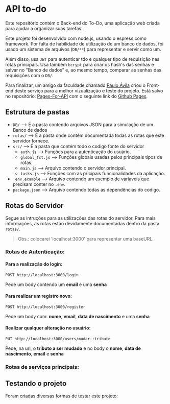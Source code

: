 # API to-do
Este repositório contém o Back-end do To-Do, uma aplicação web criada para ajudar a organizar suas tarefas.

Este projeto foi desenvolvido com node.js, usando o espress como framework.
Por falta de habilidade de utilização de um banco de dados, foi usado um sistema de arquivos (`DB/**`) para representar e servir como um.

Além disso, usa `JWT` para autenticar tdo e qualquer tipo de requisição nas rotas principais.
Usa também `bcrypt` para criar os hash's das senhas e salvar no "Banco de dados" e, ao mesmo tempo, comparar as senhas das requisições com o `DB/`.

Para finalizar, um amigo da faculdade chamado [Paulo Ávila](https://github.com/paulinbrgamer) criou o Front-end deste serviço para a melhor vizualização e teste do projeto. Está salvo no repositório: [Pages-For-API](https://github.com/paulinbrgamer/Pages-For-API) com o seguinte link do [Github Pages](https://paulinbrgamer.github.io/Pages-For-API/).

## Estrutura de pastas
- `DB/` --> É a pasta contendo arquivos JSON para a simulação de um Banco de dados
- `rotas/` --> É a pasta onde contém documentada todas as rotas que este servidor fornece.
- `src/` --> É a pasta que contém todo o codigo fonte do servidor
    - `auth.js` --> Funções para a autenticação do usuário.
    - `global_fct.js` --> Funções globais usadas pelos principais tipos de rotas.
    - `main.js` --> Arquivo contendo o servidor principal.
    - `tasks.js` --> Funções com as pricipais funcionalidades da aplicação.
- `.env.example` --> Arquivo contendo um exemplo de variaveis que precisam conter no `.env`.
- `package.json` --> Arquivo contendo todas as dependências do codigo.

## Rotas do Servidor
Segue as intruções para as utilizações das rotas do servidor.
Para mais informações, as rotas estão devidamente documentadas dentro da pasta `rotas/`.

>Obs.: colocarei 'localhost:3000' para representar uma baseURL.

### Rotas de Autenticação:

#### Para a realização do login:

```http
POST http://localhost:3000/login
```

Pede um body contendo um **email** e uma **senha**

#### Para realizar um registro novo:

```http
POST http://localhost:3000/register
```

Pede um body com: **nome**, **email**, **data de nascimento** e uma **senha**

#### Realizar qualquer alteração no usuário:

```http
PUT http://localhost:3000/users/mudar-:tributo
```

Pede, na url, o **tributo a ser mudado** e no body o **nome**, **data de nascimento**, **email** e **senha**

### Rotas de serviços principais:

## Testando o projeto
Foram criadas diversas formas de testar este projeto: